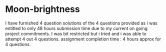 # Moon-brightness
I have furnished 4 question solutions of the 4 questions provided as i was entitled to only 48 hours submission time due to my current on going project commitments.
I was bit restricted but i tried and i was able to attempt 4 out 4  questions.
assignment completion time : 4 hours approx for 4 questions.
